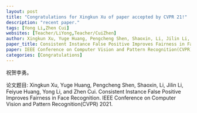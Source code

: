 ```yaml
---
layout: post
title: "Congratulations for Xingkun Xu of paper accepted by CVPR 21!"
description: "recent paper."
tags: [Yong Li,Zhen Cui]
websites: [Teacher/LiYong,Teacher/CuiZhen]
author: Xingkun Xu, Yuge Huang, Pengcheng Shen, Shaoxin, Li, Jilin Li, Feiyue Huang, Yong Li, and Zhen Cui. 
paper_title: Consistent Instance False Positive Improves Fairness in Face Recognition.
paper: IEEE Conference on Computer Vision and Pattern Recognition(CVPR) 2021.
categories: [Congratulations]
---
```

祝贺李勇。

论文题目: Xingkun Xu, Yuge Huang, Pengcheng Shen, Shaoxin, Li, Jilin Li, Feiyue Huang, Yong Li, and Zhen Cui. Consistent Instance False Positive Improves Fairness in Face Recognition. IEEE Conference on Computer Vision and Pattern Recognition(CVPR) 2021.


